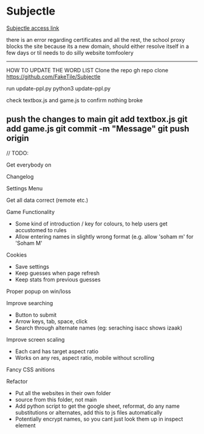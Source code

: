 # Subjectle
[Subjectle access link](https://faketile.github.io/Subjectle/)

there is an error regarding certificates and all the rest, the school proxy blocks the site because its a new domain, should either resolve itself in a few days or til needs to do silly website tomfoolery

-----------------------------------------------------------------------
HOW TO UPDATE THE WORD LIST
Clone the repo
gh repo clone https://github.com/FakeTile/Subjectle

run update-ppl.py
python3 update-ppl.py

check textbox.js and game.js to confirm nothing broke

push the changes to main
git add textbox.js
git add game.js
git commit -m "Message"
git push origin
----------------------------------------------------------------------

// TODO:

Get everybody on

Changelog

Settings Menu

Get all data correct (remote etc.)

Game Functionality
- Some kind of introduction / key for colours, to help users get accustomed to rules
- Allow entering names in slightly wrong format (e.g. allow 'soham m' for 'Soham M'

Cookies
 - Save settings
 - Keep guesses when page refresh
 - Keep stats from previous guesses

Proper popup on win/loss

Improve searching
  - Button to submit
  - Arrow keys, tab, space, click
  - Search through alternate names (eg: seraching isacc shows izaak)

Improve screen scaling
  - Each card has target aspect ratio
  - Works on any res, aspect ratio, mobile without scrolling

Fancy CSS anitions

Refactor
  - Put all the websites in their own folder
  - source from this folder, not main
  - Add python script to get the google sheet, reformat, do any name substitutions or alternates, add this to js files automatically
  - Potentially encrypt names, so you cant just look them up in inspect element
